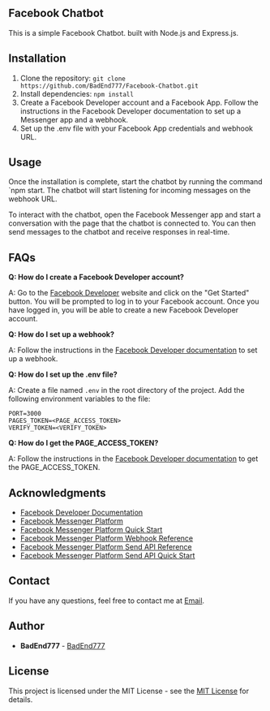 ## Facebook Chatbot
This is a simple Facebook Chatbot. built with Node.js and Express.js.

## Installation
1. Clone the repository: `git clone https://github.com/BadEnd777/Facebook-Chatbot.git`
2. Install dependencies: `npm install`
3. Create a Facebook Developer account and a Facebook App. Follow the instructions in the Facebook Developer documentation to set up a Messenger app and a webhook.
4. Set up the .env file with your Facebook App credentials and webhook URL.

## Usage
Once the installation is complete, start the chatbot by running the command `npm start. The chatbot will start listening for incoming messages on the webhook URL.

To interact with the chatbot, open the Facebook Messenger app and start a conversation with the page that the chatbot is connected to. You can then send messages to the chatbot and receive responses in real-time.

## FAQs
**Q: How do I create a Facebook Developer account?**

A: Go to the [Facebook Developer](https://developers.facebook.com/) website and click on the "Get Started" button. You will be prompted to log in to your Facebook account. Once you have logged in, you will be able to create a new Facebook Developer account.

**Q: How do I set up a webhook?**

A: Follow the instructions in the [Facebook Developer documentation](https://developers.facebook.com/docs/messenger-platform/getting-started/webhook-setup) to set up a webhook.

**Q: How do I set up the .env file?**

A: Create a file named `.env` in the root directory of the project. Add the following environment variables to the file:

```
PORT=3000
PAGES_TOKEN=<PAGE_ACCESS_TOKEN>
VERIFY_TOKEN=<VERIFY_TOKEN>
```

**Q: How do I get the PAGE_ACCESS_TOKEN?**

A: Follow the instructions in the [Facebook Developer documentation](https://developers.facebook.com/docs/messenger-platform/getting-started/app-setup) to get the PAGE_ACCESS_TOKEN.

## Acknowledgments
* [Facebook Developer Documentation](https://developers.facebook.com/docs/messenger-platform)
* [Facebook Messenger Platform](https://developers.facebook.com/docs/messenger-platform)
* [Facebook Messenger Platform Quick Start](https://developers.facebook.com/docs/messenger-platform/quickstart)
* [Facebook Messenger Platform Webhook Reference](https://developers.facebook.com/docs/messenger-platform/reference/webhook-events)
* [Facebook Messenger Platform Send API Reference](https://developers.facebook.com/docs/messenger-platform/reference/send-api)
* [Facebook Messenger Platform Send API Quick Start](https://developers.facebook.com/docs/messenger-platform/send-messages)

## Contact
If you have any questions, feel free to contact me at [Email](mailto:badend23@hotmail.com).

## Author
* **BadEnd777** - [BadEnd777](https://github.com/BadEnd777)

## License
This project is licensed under the MIT License - see the [MIT License](https://opensource.org/licenses/MIT) for details.